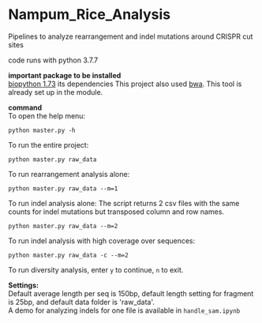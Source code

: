 # Nampum_Rice_Analysis
Pipelines to analyze rearrangement and indel mutations around CRISPR cut sites

code runs with python 3.7.7

**important package to be installed**   
[biopython 1.73](https://biopython.org/wiki/Download) its dependencies
This project also used [bwa](https://github.com/lh3/bwa). This tool is already set up in the module.

**command**  
To open the help menu:
```
python master.py -h
```
To run the entire project:
```
python master.py raw_data
```
To run rearrangement analysis alone:
```
python master.py raw_data --m=1
```
To run indel analysis alone:
The script returns 2 csv files with the same counts for indel mutations but transposed column and row names.
```
python master.py raw_data --m=2
```
To run indel analysis with high coverage over sequences:
```
python master.py raw_data -c --m=2
```
To run diversity analysis, enter ```y``` to continue, ```n``` to exit.

**Settings:**  
Default average length per seq is 150bp, default length setting for fragment is 25bp, and default data folder is 'raw_data'.  
A demo for analyzing indels for one file is available in ```handle_sam.ipynb```
